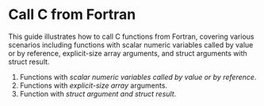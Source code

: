 # Call C from Fortran

This guide illustrates how to call C functions from Fortran, covering various scenarios including functions with scalar numeric variables called by value or by reference, explicit-size array arguments, and struct arguments with struct result.

1. Functions with _scalar numeric variables called by value or by reference_.
2. Functions with _explicit-size array_ arguments.
3. Function with _struct argument and struct result_.

